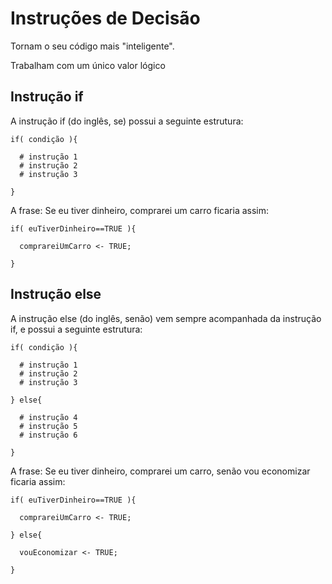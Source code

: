 
# Instruções de Decisão

Tornam o seu código mais "inteligente".

Trabalham com um único valor lógico

## Instrução if

A instrução if (do inglês, se) possui a seguinte estrutura:

````
if( condição ){
  
  # instrução 1
  # instrução 2
  # instrução 3
  
}
````

A frase: Se eu tiver dinheiro, comprarei um carro ficaria assim:
````
if( euTiverDinheiro==TRUE ){

  comprareiUmCarro <- TRUE;
  
}
````

## Instrução else

A instrução else (do inglês, senão) vem sempre acompanhada da instrução if, e possui a seguinte estrutura:

````
if( condição ){
  
  # instrução 1
  # instrução 2
  # instrução 3
  
} else{

  # instrução 4
  # instrução 5
  # instrução 6

}
````

A frase: Se eu tiver dinheiro, comprarei um carro, senão vou economizar ficaria assim:

````
if( euTiverDinheiro==TRUE ){

  comprareiUmCarro <- TRUE;
  
} else{

  vouEconomizar <- TRUE;

}
````
